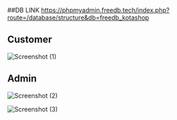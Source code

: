 
##DB LINK
https://phpmyadmin.freedb.tech/index.php?route=/database/structure&db=freedb_kotashop

## Customer
![Screenshot (1)](https://github.com/Jakaza/kotashop/assets/69904835/2a954df9-afc8-42c7-95ed-466d0bff9ad7)

## Admin
![Screenshot (2)](https://github.com/Jakaza/kotashop/assets/69904835/0304a91c-b569-435d-8e5d-e423af2a0bc3)


![Screenshot (3)](https://github.com/Jakaza/kotashop/assets/69904835/e37633c6-e1fb-45b5-88e8-b6d30b84c81d)
